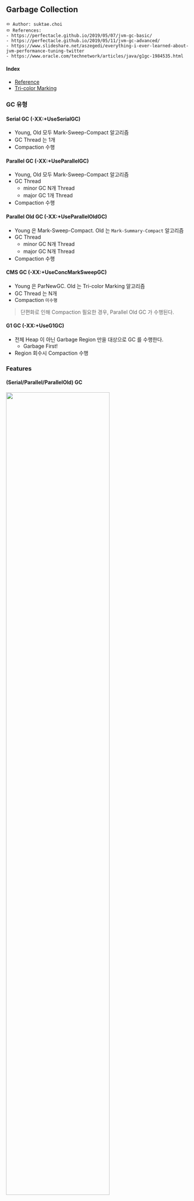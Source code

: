 ## Garbage Collection

```
ㅁ Author: suktae.choi
ㅁ References:
- https://perfectacle.github.io/2019/05/07/jvm-gc-basic/
- https://perfectacle.github.io/2019/05/11/jvm-gc-advanced/
- https://www.slideshare.net/aszegedi/everything-i-ever-learned-about-jvm-performance-tuning-twitter
- https://www.oracle.com/technetwork/articles/java/g1gc-1984535.html
```

#### Index

- [Reference](reference)
- [Tri-color Marking](https://perfectacle.github.io/2019/05/11/jvm-gc-advanced/)

### GC 유형

#### Serial GC (-XX:+UseSerialGC)

- Young, Old 모두 Mark-Sweep-Compact 알고리즘
- GC Thread 는 1개
- Compaction 수행

#### Parallel GC (-XX:+UseParallelGC)

- Young, Old 모두 Mark-Sweep-Compact 알고리즘
- GC Thread
  - minor GC N개 Thread
  - major GC 1개 Thread
- Compaction 수행

#### Parallel Old GC (-XX:+UseParallelOldGC)

- Young 은 Mark-Sweep-Compact. Old 는 `Mark-Summary-Compact` 알고리즘
- GC Thread
  - minor GC N개 Thread
  - major GC N개 Thread
- Compaction 수행

#### CMS GC (-XX:+UseConcMarkSweepGC)

- Young 은 ParNewGC. Old 는 Tri-color Marking 알고리즘
- GC Thread 는 N개
- Compaction `미수행`

> 단편화로 인해 Compaction 필요한 경우, Parallel Old GC 가 수행된다.

#### G1 GC (-XX:+UseG1GC)

- 전체 Heap 이 아닌 Garbage Region 만을 대상으로 GC 를 수행한다.
  - Garbage First!
- Region 회수시 Compaction 수행

### Features

#### (Serial/Parallel/ParallelOld) GC

<img src="images/Screen%20Shot%202017-08-15%20at%2003.02.19.png" width="75%">

**Memory**

- Young
  - Eden, From (S0), To (S1) 영역으로 구성
  - 새로 생성한 객체는 Eden 영역에 할당
- Old
  - Young 영역에서 살아남은 객체가 존재

**Minor GC**

- Eden 영역이 가득 차면 `Minor GC` 발생
  - Minor GC 가 발생하면 New 영역 전체에 Mark-Sweep 이 이뤄진다
  - Reference 가 있는 객체는 현재 사용되는 Survivor 영역으로 이동한다
- 다시 Minor GC 가 발생하면
- 살아남은 객체는 다른 Survivor 영역으로 이동한다 - `Aging`
  - Eden 에서 Survivor 로 이동할 객체도, 이동할 Survivor 로 할당된다
- 이 과정을 반복
- Threshold 이상의 Age 객체는 Old 영역으로 이동하게 된다 - `Promotion`

> Survivor 영역 중 하나는 반드시 비어 있는 상태로 남아 있어야 한다.
>
> 객체의 크기가 Eden 보다 크면 바로 Old 영역으로 할당된다.

**Old GC**

- Old 영역이 가득 차면 `Full GC` 발생 (==`STW (stop-the-world)` 발생)

#### CMS GC

<img src="images/helloworld-1329-5.png" width="75%">

CMS GC의 장점은 아래와 같다.

- Old GC 도중 STW 가 짧게 2번만 발생한다.
- GC 도중이라도, 시스템이 멈추지않고 일부요청을 처리 할 수 있다.

CMS GC의 단점은 아래와 같다.

- GC 풀 사이클 자체는 Parallel(Old)GC 보다 길다.
- GC가 도는 도중에는 어플리케이션 스레드가 절반만 돌기 때문에 처리율이 감소한다.
  - Less throughput
- Mark-Sweep 알고리즘에 비해 하는 일도 많고 복잡하다보니 메모리, CPU를 더 많이 쓴다.
  - Much resource usage
- 메모리 Compaction을 수행하지 않으므로 단편화가 발생시, STW 가 길게 발생한다.

> Old GC 수행도중 단편화로 인해 메모리가 충분히 확보되지 않으면 즉시 모든 작업을 멈추고
>
> Compaction 을 위해 ParallelOld 을 처음부터 수행한다.

#### G1 GC

<img src="images/Screen%20Shot%202017-08-15%20at%2001.02.19.gif" width="75%">

**Memory**

모든 영역이 정해져 있지 않고, Region 이라는 작은 단위로 분리되어 있다.

- Young (Eden, S0, S1), Old, Humongous, Unused 로 구성
- Region의 목표 수치는 `2048개` 로 분활된다. 즉, 8G의 Heap이라면 하나의 Region의 크기는 4MB
  - 8192 / 2048 = 4MB

> 객체 크기가 Region의 1/2보다 큰 경우, humongous 영역에서 관리

RSet 라는 테이블로 region status 를 관리하여, 즉시 garbage 의 추적이 필요할때 사용한다.

**Minor GC (== Evacuation)**

Young GC 는 Heap 이 일정 용량 이상으로 점유시 Parallel 하게 수행된다.

- Reference 가 있는 객체는 (Live object) 다음 Phase 로 이동한다
  - Eden > Survivor
  - Survivor from <> to  - `Aging`
  - Survivor > Old - `Promotion`
- Young GC 수행시, Old GC 를 일부 같이 수행한다

**Old GC**

`-XX:InitiatingHeapOccupancyPercent` (IHOP) 에서 정한 수치가 넘어가면 동작한다. 모든 phase 가 병렬로 처리된다.

- Initial mark `(STW)`
  - `Young GC` 때 같이 수행
  - Initial marking of live object along with Young GC
- Concurrent marking
  - 별도의 Thread 로 수행 (Young GC 와 같이 수행되지 않음)
  - Mark empty region

> 이 때부터 Young GC 와 동시 실행 가능

- Remark `(STW)`
  - `Young GC` 때 같이 수행
  - Empty regions are removed and reclaimed. Region liveness is now calculated for all regions
- Cleanup/Copying `(STW)`
  - `Young GC` 때 같이 수행
  - G1 selects the regions with the lowest "liveness", those regions which can be collected the fastest
- After Cleanup/Copying
  - Compaction

> Young GC 가 발생할때 병렬적으로 Old region 에 대해 미리 mark 해놓고, Next GC에 liveness (빨리 처리가능한) 한 region 이 같이 정리되는 구조.
>
> 조금씩 Young GC 때 Old region 이 같이 정리되는 개념이다

### Changes in JDK 8

- Perm 사라짐 (MetaSpace 영역으로 바뀜 - native memory)
- PermGen 영역이 삭제되어 heap 영역에서 사용할 수 있는 메모리가 늘어났다.
- PermGen 영역을 삭제하기 위해 존재했던 여러 복잡한 코드들이 삭제
- PermGen영역을 스캔 하기 위해 소모되었던 시간이 감소되어 GC 성능이 향상 되었다.

#### Before JDK 8

- `new / survive / old / perm / native`  

#### After JDK 8

- `new / survive / old / metaSpace (native)`

>  기존 perm 에 저장되어 문제를 유발하던 static/string literal 은 heap 으로 옮겨져 GC 대상으로 됨 
